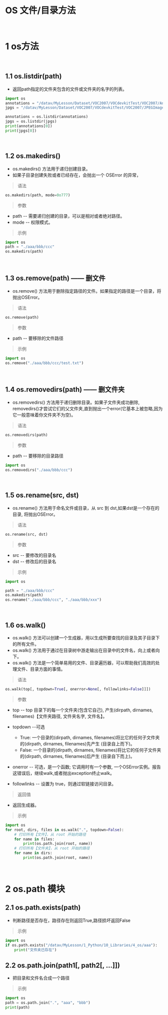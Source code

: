 &emsp;
# OS 文件/目录方法

&emsp;
# 1 os方法

&emsp;
## 1.1 os.listdir(path)
- 返回path指定的文件夹包含的文件或文件夹的名字的列表。

```python
import os
annotations = "/datav/MyLesson/Dataset/VOC2007/VOCdevkitTest/VOC2007/Annotations"
jpgs = "/datav/MyLesson/Dataset/VOC2007/VOCdevkitTest/VOC2007/JPEGImages"

annotations = os.listdir(annotations)
jpgs = os.listdir(jpgs)
print(annotations[0])
print(jpgs[0])
```

&emsp;
## 1.2 os.makedirs()
- os.makedirs() 方法用于递归创建目录。
- 如果子目录创建失败或者已经存在，会抛出一个 OSError 的异常，


>语法
```python
os.makedirs(path, mode=0o777)
```
>参数
- path -- 需要递归创建的目录，可以是相对或者绝对路径。
- mode -- 权限模式。

>示例
```python
import os
path = "./aaa/bbb/ccc"
os.makedirs(path)
```

&emsp;
## 1.3 os.remove(path) —— 删文件
- os.remove() 方法用于删除指定路径的文件。如果指定的路径是一个目录，将抛出OSError。

>语法
```python
os.remove(path)
```
>参数
- path -- 要移除的文件路径

>示例
```python
import os
os.remove("./aaa/bbb/ccc/test.txt")
```

&emsp;
## 1.4 os.removedirs(path) —— 删文件夹
- os.removedirs() 方法用于递归删除目录。如果子文件夹成功删除, removedirs()才尝试它们的父文件夹,直到抛出一个error(它基本上被忽略,因为它一般意味着你文件夹不为空)。

>语法
```python
os.removedirs(path)
```
>参数
- path -- 要移除的目录路径

```python
import os
os.removedirs("./aaa/bbb/ccc")
```

&emsp;
## 1.5 os.rename(src, dst)
- os.rename() 方法用于命名文件或目录，从 src 到 dst,如果dst是一个存在的目录, 将抛出OSError。

>语法
```python
os.rename(src, dst)
```
>参数
- src -- 要修改的目录名
- dst -- 修改后的目录名

>示例
```python
import os

path = "./aaa/bbb/ccc"
os.makedirs(path)
os.rename("./aaa/bbb/ccc", "./aaa/bbb/xxx")
```

&emsp;
## 1.6 os.walk()
- os.walk() 方法可以创建一个生成器，用以生成所要查找的目录及其子目录下的所有文件。
- os.walk() 方法用于通过在目录树中游走输出在目录中的文件名，向上或者向下。
- os.walk() 方法是一个简单易用的文件、目录遍历器，可以帮助我们高效的处理文件、目录方面的事情。

>语法
```python
os.walk(top[, topdown=True[, onerror=None[, followlinks=False]]])
```
>参数
- top -- top 目录下的每一个文件夹(包含它自己), 产生(dirpath, dirnames, filenames)【文件夹路径, 文件夹名字, 文件名】。

- topdown --可选
    - True: 一个目录的(dirpath, dirnames, filenames)将比它的任何子文件夹的(dirpath, dirnames, filenames)先产生 (目录自上而下)。
    - False: 一个目录的(dirpath, dirnames, filenames)将比它的任何子文件夹的(dirpath, dirnames, filenames)后产生 (目录自下而上)。

- onerror -- 可选，是一个函数; 它调用时有一个参数, 一个OSError实例。报告这错误后，继续walk,或者抛出exception终止walk。

- followlinks -- 设置为 true，则通过软链接访问目录。

>返回值
- 返回生成器。

>示例
```python
import os
for root, dirs, files in os.walk(".", topdown=False):
    # 打印所有【文件】，从 root 开始的路径
    for name in files: 
        print(os.path.join(root, name))
    # 打印所有【文件夹】，从 root 开始的路径
    for name in dirs:  
        print(os.path.join(root, name))
```

&emsp;
# 2 os.path 模块

## 2.1 os.path.exists(path)	
- 判断路径是否存在，路径存在则返回True,路径损坏返回False
>示例
```python
import os
if os.path.exists("/datav/MyLesson/1_Python/10_Libraries/4_os/aaa"):
    print("文件夹已存在")
```

## 2.2 os.path.join(path1[, path2[, ...]])	
- 把目录和文件名合成一个路径

>示例
```python
import os
path = os.path.join(".", "aaa", "bbb")
print(path)
```